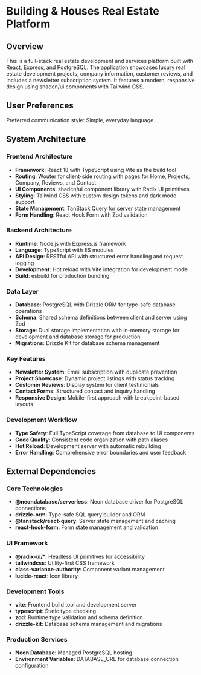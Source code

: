 # Building & Houses Real Estate Platform

## Overview

This is a full-stack real estate development and services platform built with React, Express, and PostgreSQL. The application showcases luxury real estate development projects, company information, customer reviews, and includes a newsletter subscription system. It features a modern, responsive design using shadcn/ui components with Tailwind CSS.

## User Preferences

Preferred communication style: Simple, everyday language.

## System Architecture

### Frontend Architecture
- **Framework**: React 18 with TypeScript using Vite as the build tool
- **Routing**: Wouter for client-side routing with pages for Home, Projects, Company, Reviews, and Contact
- **UI Components**: shadcn/ui component library with Radix UI primitives
- **Styling**: Tailwind CSS with custom design tokens and dark mode support
- **State Management**: TanStack Query for server state management
- **Form Handling**: React Hook Form with Zod validation

### Backend Architecture
- **Runtime**: Node.js with Express.js framework
- **Language**: TypeScript with ES modules
- **API Design**: RESTful API with structured error handling and request logging
- **Development**: Hot reload with Vite integration for development mode
- **Build**: esbuild for production bundling

### Data Layer
- **Database**: PostgreSQL with Drizzle ORM for type-safe database operations
- **Schema**: Shared schema definitions between client and server using Zod
- **Storage**: Dual storage implementation with in-memory storage for development and database storage for production
- **Migrations**: Drizzle Kit for database schema management

### Key Features
- **Newsletter System**: Email subscription with duplicate prevention
- **Project Showcase**: Dynamic project listings with status tracking
- **Customer Reviews**: Display system for client testimonials
- **Contact Forms**: Structured contact and inquiry handling
- **Responsive Design**: Mobile-first approach with breakpoint-based layouts

### Development Workflow
- **Type Safety**: Full TypeScript coverage from database to UI components
- **Code Quality**: Consistent code organization with path aliases
- **Hot Reload**: Development server with automatic rebuilding
- **Error Handling**: Comprehensive error boundaries and user feedback

## External Dependencies

### Core Technologies
- **@neondatabase/serverless**: Neon database driver for PostgreSQL connections
- **drizzle-orm**: Type-safe SQL query builder and ORM
- **@tanstack/react-query**: Server state management and caching
- **react-hook-form**: Form state management and validation

### UI Framework
- **@radix-ui/***: Headless UI primitives for accessibility
- **tailwindcss**: Utility-first CSS framework
- **class-variance-authority**: Component variant management
- **lucide-react**: Icon library

### Development Tools
- **vite**: Frontend build tool and development server
- **typescript**: Static type checking
- **zod**: Runtime type validation and schema definition
- **drizzle-kit**: Database schema management and migrations

### Production Services
- **Neon Database**: Managed PostgreSQL hosting
- **Environment Variables**: DATABASE_URL for database connection configuration